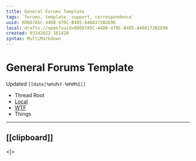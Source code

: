 ```yaml
---
title: General Forums Template
tags: `forums, template, support, correspondence`
uuid: 6D687A5C-44D8-470C-B485-A46A172B2E96
local: drafts://open?uuid=6D687A5C-44D8-470C-B485-A46A172B2E96
created: 03142022-161428
syntax: MultiMarkdown
---
```

 # General Forums Template
Updated `[[date|%m%d%Y-%H%M%S]]`

- Thread Root
- [Local](shareddocuments:///private/var/mobile/Library/Mobile%20Documents/com~apple~CloudDocs/Written/[[uuid]].md)
- [WTF](https://davidblue.wtf/drafts/[[uuid]].html)
- Things

---

## [[clipboard]]

<|>